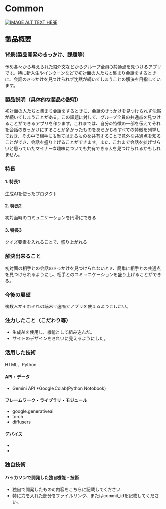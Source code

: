 # Common

[![IMAGE ALT TEXT HERE](https://jphacks.com/wp-content/uploads/2024/07/JPHACKS2024_ogp.jpg)](https://www.youtube.com/watch?v=DZXUkEj-CSI)

## 製品概要
### 背景(製品開発のきっかけ、課題等）
予め各々から与えられた紹介文などからグループ全員の共通点を見つけるアプリです。特に新入生やインターンなどで初対面の人たちと集まり会話をするときに、会話のきっかけを見つけられず沈黙が続いてしまうことの解決を目指しています。
### 製品説明（具体的な製品の説明）
初対面の人たちと集まり会話をするときに、会話のきっかけを見つけられず沈黙が続いてしまうことがある。この課題に対して、グループ全員の共通点を見つけることができるアプリを作ります。これまでは、自分の特徴の一部を伝えてそれを会話のきっかけにすることが多かったものをあらかじめすべての特徴を列挙しておき、その中で相手にも当てはまるものを共有することで意外な共通点を知ることができ、会話を盛り上げることができます。また、これまで会話を拡げづらいと思っていたマイナーな趣味についても共有できる人を見つけられるかもしれません。
### 特長
#### 1. 特長1
生成AIを使ったプロダクト
#### 2. 特長2
初対面時のコミュニケーションを円滑にできる
#### 3. 特長3
クイズ要素を入れることで、盛り上がれる

### 解決出来ること
初対面の相手との会話のきっかけを見つけられないとき、簡単に相手との共通点を見つけられるようにし、相手とのコミュニケーションを盛り上げることができる。
### 今後の展望
複数人がそれぞれの端末で遠隔でアプリを使えるようにしたい。
### 注力したこと（こだわり等）
* 生成AIを使用し、機能として組み込んだ。
* サイトのデザインをきれいに見えるようにした。


### 活用した技術
HTML、Python
#### API・データ
* Gemini API
*Google Colab(Python Notobook)

#### フレームワーク・ライブラリ・モジュール
* google.generativeai
* torch
* diffusers

#### デバイス
* 
* 

### 独自技術
#### ハッカソンで開発した独自機能・技術
* 独自で開発したものの内容をこちらに記載してください
* 特に力を入れた部分をファイルリンク、またはcommit_idを記載してください。
